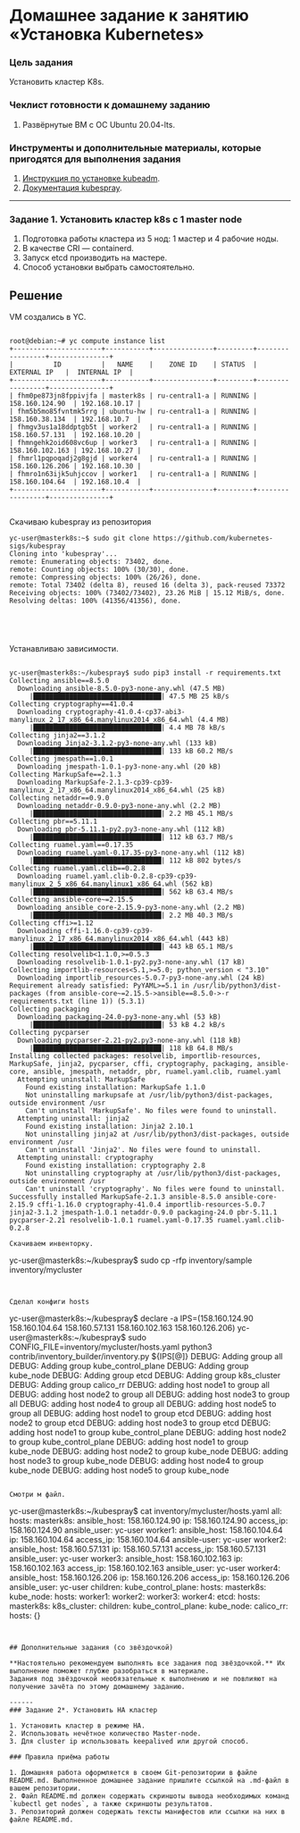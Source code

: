 # Домашнее задание к занятию «Установка Kubernetes» 

### Цель задания

Установить кластер K8s.

### Чеклист готовности к домашнему заданию

1. Развёрнутые ВМ с ОС Ubuntu 20.04-lts.


### Инструменты и дополнительные материалы, которые пригодятся для выполнения задания

1. [Инструкция по установке kubeadm](https://kubernetes.io/docs/setup/production-environment/tools/kubeadm/create-cluster-kubeadm/).
2. [Документация kubespray](https://kubespray.io/).

-----

### Задание 1. Установить кластер k8s с 1 master node

1. Подготовка работы кластера из 5 нод: 1 мастер и 4 рабочие ноды.
2. В качестве CRI — containerd.
3. Запуск etcd производить на мастере.
4. Способ установки выбрать самостоятельно.



## Решение



VM создались в YC.

~~~

root@debian:~# yc compute instance list
+----------------------+-----------+---------------+---------+-----------------+---------------+
|          ID          |   NAME    |    ZONE ID    | STATUS  |   EXTERNAL IP   |  INTERNAL IP  |
+----------------------+-----------+---------------+---------+-----------------+---------------+
| fhm0pe873jn8fppivjfa | masterk8s | ru-central1-a | RUNNING | 158.160.124.90  | 192.168.10.17 |
| fhm5b5mo85fvntmk5rrg | ubuntu-hw | ru-central1-a | RUNNING | 158.160.38.134  | 192.168.10.7  |
| fhmgv3us1a18ddptgb5t | worker2   | ru-central1-a | RUNNING | 158.160.57.131  | 192.168.10.20 |
| fhmngehk2oid608vc6up | worker3   | ru-central1-a | RUNNING | 158.160.102.163 | 192.168.10.27 |
| fhmrl1pqpoqadj2g8gjd | worker4   | ru-central1-a | RUNNING | 158.160.126.206 | 192.168.10.30 |
| fhmro1n63ijk5uhjccov | worker1   | ru-central1-a | RUNNING | 158.160.104.64  | 192.168.10.4  |
+----------------------+-----------+---------------+---------+-----------------+---------------+


~~~ 


Скачиваю kubespray из репозитория


~~~
yc-user@masterk8s:~$ sudo git clone https://github.com/kubernetes-sigs/kubespray
Cloning into 'kubespray'...
remote: Enumerating objects: 73402, done.
remote: Counting objects: 100% (30/30), done.
remote: Compressing objects: 100% (26/26), done.
remote: Total 73402 (delta 8), reused 16 (delta 3), pack-reused 73372
Receiving objects: 100% (73402/73402), 23.26 MiB | 15.12 MiB/s, done.
Resolving deltas: 100% (41356/41356), done.





~~~


Устанавливаю зависимости.

~~~

yc-user@masterk8s:~/kubespray$ sudo pip3 install -r requirements.txt
Collecting ansible==8.5.0
  Downloading ansible-8.5.0-py3-none-any.whl (47.5 MB)
     |████████████████████████████████| 47.5 MB 25 kB/s 
Collecting cryptography==41.0.4
  Downloading cryptography-41.0.4-cp37-abi3-manylinux_2_17_x86_64.manylinux2014_x86_64.whl (4.4 MB)
     |████████████████████████████████| 4.4 MB 78 kB/s 
Collecting jinja2==3.1.2
  Downloading Jinja2-3.1.2-py3-none-any.whl (133 kB)
     |████████████████████████████████| 133 kB 60.2 MB/s 
Collecting jmespath==1.0.1
  Downloading jmespath-1.0.1-py3-none-any.whl (20 kB)
Collecting MarkupSafe==2.1.3
  Downloading MarkupSafe-2.1.3-cp39-cp39-manylinux_2_17_x86_64.manylinux2014_x86_64.whl (25 kB)
Collecting netaddr==0.9.0
  Downloading netaddr-0.9.0-py3-none-any.whl (2.2 MB)
     |████████████████████████████████| 2.2 MB 45.1 MB/s 
Collecting pbr==5.11.1
  Downloading pbr-5.11.1-py2.py3-none-any.whl (112 kB)
     |████████████████████████████████| 112 kB 63.7 MB/s 
Collecting ruamel.yaml==0.17.35
  Downloading ruamel.yaml-0.17.35-py3-none-any.whl (112 kB)
     |████████████████████████████████| 112 kB 802 bytes/s 
Collecting ruamel.yaml.clib==0.2.8
  Downloading ruamel.yaml.clib-0.2.8-cp39-cp39-manylinux_2_5_x86_64.manylinux1_x86_64.whl (562 kB)
     |████████████████████████████████| 562 kB 63.4 MB/s 
Collecting ansible-core~=2.15.5
  Downloading ansible_core-2.15.9-py3-none-any.whl (2.2 MB)
     |████████████████████████████████| 2.2 MB 40.3 MB/s 
Collecting cffi>=1.12
  Downloading cffi-1.16.0-cp39-cp39-manylinux_2_17_x86_64.manylinux2014_x86_64.whl (443 kB)
     |████████████████████████████████| 443 kB 65.1 MB/s 
Collecting resolvelib<1.1.0,>=0.5.3
  Downloading resolvelib-1.0.1-py2.py3-none-any.whl (17 kB)
Collecting importlib-resources<5.1,>=5.0; python_version < "3.10"
  Downloading importlib_resources-5.0.7-py3-none-any.whl (24 kB)
Requirement already satisfied: PyYAML>=5.1 in /usr/lib/python3/dist-packages (from ansible-core~=2.15.5->ansible==8.5.0->-r requirements.txt (line 1)) (5.3.1)
Collecting packaging
  Downloading packaging-24.0-py3-none-any.whl (53 kB)
     |████████████████████████████████| 53 kB 4.2 kB/s 
Collecting pycparser
  Downloading pycparser-2.21-py2.py3-none-any.whl (118 kB)
     |████████████████████████████████| 118 kB 64.8 MB/s 
Installing collected packages: resolvelib, importlib-resources, MarkupSafe, jinja2, pycparser, cffi, cryptography, packaging, ansible-core, ansible, jmespath, netaddr, pbr, ruamel.yaml.clib, ruamel.yaml
  Attempting uninstall: MarkupSafe
    Found existing installation: MarkupSafe 1.1.0
    Not uninstalling markupsafe at /usr/lib/python3/dist-packages, outside environment /usr
    Can't uninstall 'MarkupSafe'. No files were found to uninstall.
  Attempting uninstall: jinja2
    Found existing installation: Jinja2 2.10.1
    Not uninstalling jinja2 at /usr/lib/python3/dist-packages, outside environment /usr
    Can't uninstall 'Jinja2'. No files were found to uninstall.
  Attempting uninstall: cryptography
    Found existing installation: cryptography 2.8
    Not uninstalling cryptography at /usr/lib/python3/dist-packages, outside environment /usr
    Can't uninstall 'cryptography'. No files were found to uninstall.
Successfully installed MarkupSafe-2.1.3 ansible-8.5.0 ansible-core-2.15.9 cffi-1.16.0 cryptography-41.0.4 importlib-resources-5.0.7 jinja2-3.1.2 jmespath-1.0.1 netaddr-0.9.0 packaging-24.0 pbr-5.11.1 pycparser-2.21 resolvelib-1.0.1 ruamel.yaml-0.17.35 ruamel.yaml.clib-0.2.8

Скачиваем инвенторку.

~~~
yc-user@masterk8s:~/kubespray$ sudo cp -rfp inventory/sample inventory/mycluster


~~~


Сделал конфиги hosts

~~~


yc-user@masterk8s:~/kubespray$ declare -a IPS=(158.160.124.90 158.160.104.64 158.160.57.131 158.160.102.163 158.160.126.206)
yc-user@masterk8s:~/kubespray$ sudo CONFIG_FILE=inventory/mycluster/hosts.yaml python3 contrib/inventory_builder/inventory.py ${IPS[@]}
DEBUG: Adding group all
DEBUG: Adding group kube_control_plane
DEBUG: Adding group kube_node
DEBUG: Adding group etcd
DEBUG: Adding group k8s_cluster
DEBUG: Adding group calico_rr
DEBUG: adding host node1 to group all
DEBUG: adding host node2 to group all
DEBUG: adding host node3 to group all
DEBUG: adding host node4 to group all
DEBUG: adding host node5 to group all
DEBUG: adding host node1 to group etcd
DEBUG: adding host node2 to group etcd
DEBUG: adding host node3 to group etcd
DEBUG: adding host node1 to group kube_control_plane
DEBUG: adding host node2 to group kube_control_plane
DEBUG: adding host node1 to group kube_node
DEBUG: adding host node2 to group kube_node
DEBUG: adding host node3 to group kube_node
DEBUG: adding host node4 to group kube_node
DEBUG: adding host node5 to group kube_node








~~~

Смотри м файл.

~~~

yc-user@masterk8s:~/kubespray$ cat inventory/mycluster/hosts.yaml
all:
  hosts:
    masterk8s:
      ansible_host: 158.160.124.90
      ip: 158.160.124.90
      access_ip: 158.160.124.90
      ansible_user: yc-user
    worker1:
      ansible_host: 158.160.104.64
      ip: 158.160.104.64
      access_ip: 158.160.104.64
      ansible-user: yc-user
    worker2:
      ansible_host: 158.160.57.131
      ip: 158.160.57.131
      access_ip: 158.160.57.131
      ansible_user: yc-user
    worker3:
      ansible_host: 158.160.102.163
      ip: 158.160.102.163
      access_ip: 158.160.102.163
      ansible_user: yc-user
    worker4:
      ansible_host: 158.160.126.206
      ip: 158.160.126.206
      access_ip: 158.160.126.206
      ansible_user: yc-user
  children:
    kube_control_plane:
      hosts:
        masterk8s:
    kube_node:
      hosts:
        worker1:
        worker2:
        worker3:
        worker4:
    etcd:
      hosts:
        masterk8s:
    k8s_cluster:
      children:
        kube_control_plane:
        kube_node:
    calico_rr:
      hosts: {}

~~~


## Дополнительные задания (со звёздочкой)

**Настоятельно рекомендуем выполнять все задания под звёздочкой.** Их выполнение поможет глубже разобраться в материале.   
Задания под звёздочкой необязательные к выполнению и не повлияют на получение зачёта по этому домашнему заданию. 

------
### Задание 2*. Установить HA кластер

1. Установить кластер в режиме HA.
2. Использовать нечётное количество Master-node.
3. Для cluster ip использовать keepalived или другой способ.

### Правила приёма работы

1. Домашняя работа оформляется в своем Git-репозитории в файле README.md. Выполненное домашнее задание пришлите ссылкой на .md-файл в вашем репозитории.
2. Файл README.md должен содержать скриншоты вывода необходимых команд `kubectl get nodes`, а также скриншоты результатов.
3. Репозиторий должен содержать тексты манифестов или ссылки на них в файле README.md.
